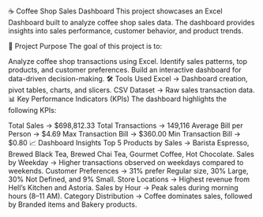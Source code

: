☕ Coffee Shop Sales Dashboard
This project showcases an Excel Dashboard built to analyze coffee shop sales data.
The dashboard provides insights into sales performance, customer behavior, and product trends.

📌 Project Purpose
The goal of this project is to:

Analyze coffee shop transactions using Excel.
Identify sales patterns, top products, and customer preferences.
Build an interactive dashboard for data-driven decision-making.
🛠️ Tools Used
Excel → Dashboard creation, pivot tables, charts, and slicers.
CSV Dataset → Raw sales transaction data.
📊 Key Performance Indicators (KPIs)
The dashboard highlights the following KPIs:

Total Sales → $698,812.33
Total Transactions → 149,116
Average Bill per Person → $4.69
Max Transaction Bill → $360.00
Min Transaction Bill → $0.80
📈 Dashboard Insights
Top 5 Products by Sales → Barista Espresso, Brewed Black Tea, Brewed Chai Tea, Gourmet Coffee, Hot Chocolate.
Sales by Weekday → Higher transactions observed on weekdays compared to weekends.
Customer Preferences → 31% prefer Regular size, 30% Large, 30% Not Defined, and 9% Small.
Store Locations → Highest revenue from Hell’s Kitchen and Astoria.
Sales by Hour → Peak sales during morning hours (8–11 AM).
Category Distribution → Coffee dominates sales, followed by Branded items and Bakery products.
